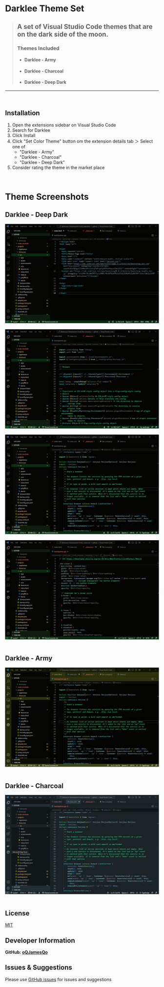 # Darklee Theme Set
> ## A set of Visual Studio Code themes that are on the dark side of the moon.<br>
> ### Themes Included
> - #### Darklee - Army
> - #### Darklee - Charcoal
> - #### Darklee - Deep Dark

---

<br>

## Installation

1. Open the extensions sidebar on Visual Studio Code
1. Search for Darklee
1. Click Install
1. Click "Set Color Theme" button om the extension details tab ＞ Select one of 
    - "Darklee - Army"
    - "Darklee - Charcoal"
    - "Darklee - Deep Dark"
1. Consider rating the theme in the market place

<br>

# Theme Screenshots

## Darklee - Deep Dark
![HTML files](./images/html-screen.png) <br><br>
![JS files](./images/js-screen.png) <br><br>
![TS files](./images/ts-screen.png) <br><br>
![SCSS files](./images/scss-screen.png) <br><br>
## Darklee - Army
![TS files](./images/ts-screen-army.png) <br><br>
## Darklee - Charcoal
![TS files](./images/ts-screen-charcoal.png) <br><br>
## License
[MIT](./LICENSE)<br>
## Developer Information
**GitHub: [oQJamesQo](https://github.com/oQJamesQo)**
## Issues & Suggestions
Please use [GitHub issues](https://github.com/oQJamesQo/oqjamesqo-darkly/issues) for issues and suggestions
